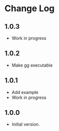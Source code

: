 # Change Log

## 1.0.3

- Work in progress

## 1.0.2

- Make gg executable

## 1.0.1

- Add example
- Work in progress

## 1.0.0

- Initial version.
